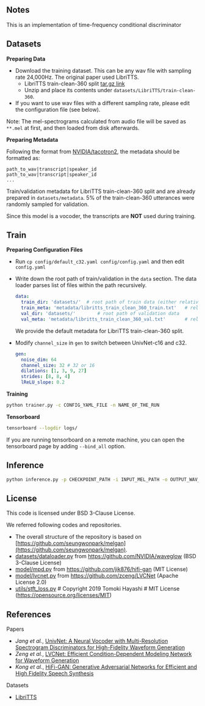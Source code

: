 ## Notes
This is an implementation of time-frequency conditional discriminator

## Datasets

**Preparing Data**

- Download the training dataset. This can be any wav file with sampling rate 24,000Hz. The original paper used LibriTTS.
  - LibriTTS train-clean-360 split [tar.gz link](https://www.openslr.org/resources/60/train-clean-360.tar.gz)
  - Unzip and place its contents under `datasets/LibriTTS/train-clean-360`.
- If you want to use wav files with a different sampling rate, please edit the configuration file (see below).

Note: The mel-spectrograms calculated from audio file will be saved as `**.mel` at first, and then loaded from disk afterwards.

**Preparing Metadata**

Following the format from [NVIDIA/tacotron2](https://github.com/NVIDIA/tacotron2), the metadata should be formatted as:
```
path_to_wav|transcript|speaker_id
path_to_wav|transcript|speaker_id
...
```

Train/validation metadata for LibriTTS train-clean-360 split and are already prepared in `datasets/metadata`.
5% of the train-clean-360 utterances were randomly sampled for validation.

Since this model is a vocoder, the transcripts are **NOT** used during training.  

## Train

**Preparing Configuration Files**

- Run `cp config/default_c32.yaml config/config.yaml` and then edit `config.yaml`

- Write down the root path of train/validation in the `data` section. The data loader parses list of files within the path recursively.
  
  ```yaml
  data:
    train_dir: 'datasets/'	# root path of train data (either relative/absoulte path is ok)
    train_meta: 'metadata/libritts_train_clean_360_train.txt'	# relative path of metadata file from train_dir
    val_dir: 'datasets/'		# root path of validation data
    val_meta: 'metadata/libritts_train_clean_360_val.txt'		# relative path of metadata file from val_dir
  ```
  
  We provide the default metadata for LibriTTS train-clean-360 split.
  
- Modify `channel_size` in `gen` to switch between UnivNet-c16 and c32.
  
  ```yaml
  gen:
    noise_dim: 64
    channel_size: 32 # 32 or 16
    dilations: [1, 3, 9, 27]
    strides: [8, 8, 4]
    lReLU_slope: 0.2
  ```

**Training**

```bash
python trainer.py -c CONFIG_YAML_FILE -n NAME_OF_THE_RUN
```

**Tensorboard**

```bash
tensorboard --logdir logs/
```

If you are running tensorboard on a remote machine, you can open the tensorboard page by adding `--bind_all` option.

## Inference

```bash
python inference.py -p CHECKPOINT_PATH -i INPUT_MEL_PATH -o OUTPUT_WAV_PATH
```

## License

This code is licensed under BSD 3-Clause License.

We referred following codes and repositories.

- The overall structure of the repository is based on [https://github.com/seungwonpark/melgan](https://github.com/seungwonpark/melgan).
- [datasets/dataloader.py](./datasets/dataloader.py) from https://github.com/NVIDIA/waveglow (BSD 3-Clause License)
- [model/mpd.py](./model/mpd.py) from https://github.com/jik876/hifi-gan (MIT License)
- [model/lvcnet.py](./model/lvcnet.py) from https://github.com/zceng/LVCNet (Apache License 2.0)
- [utils/stft_loss.py](./utils/stft_loss.py) # Copyright 2019 Tomoki Hayashi #  MIT License (https://opensource.org/licenses/MIT)

## References

Papers

- *Jang et al.*, [UnivNet: A Neural Vocoder with Multi-Resolution Spectrogram Discriminators for High-Fidelity Waveform Generation](https://arxiv.org/abs/2106.07889)
- *Zeng et al.*, [LVCNet: Efficient Condition-Dependent Modeling Network for Waveform Generation](https://arxiv.org/abs/2102.10815)
- *Kong et al.*, [HiFi-GAN: Generative Adversarial Networks for Efficient and High Fidelity Speech Synthesis](https://arxiv.org/abs/2010.05646)

Datasets

- [LibriTTS](https://openslr.org/60/)
